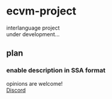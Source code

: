 # ecvm-project
interlanguage project
<br>
under development...

## plan
### enable description in SSA format
opinions are welcome!
<br>
[Discord](https://discord.gg/evex/)